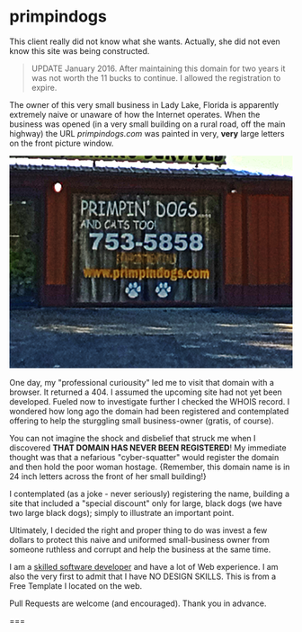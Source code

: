 primpindogs
===========

This client really did not know what she wants.  Actually, she did not even know this site was being constructed.

> UPDATE January 2016.
After maintaining this domain for two years it was not worth the 11 bucks to continue.  I allowed the registration to expire.

The owner of this very small business in Lady Lake, Florida is apparently extremely naive or unaware of how the Internet operates.  When the business was opened (in a very small building on a rural road, off the main highway) the URL _primpindogs.com_ was painted in very, __very__ large letters on the front picture window.

![Cellphone photo of PrimpinDogs building](primpindogs.png)

One day, my "professional curiousity" led me to visit that domain with a browser.  It returned a 404.  I assumed the upcoming site had not yet been developed.  Fueled now to investigate further I checked the WHOIS record.  I wondered how long ago the domain had been registered and contemplated offering to help the sturggling small business-owner (gratis, of course).

You can not imagine the shock and disbelief that struck me when I discovered __THAT DOMAIN HAS NEVER BEEN REGISTERED__!  My immediate thought was that a nefarious "cyber-squatter" would register the domain and then hold the poor woman hostage.  {Remember, this domain name is in 24 inch letters across the front of her small building!}

I contemplated (as a joke - never seriously) registering the name, building a site that included a "special discount" only for large, black dogs (we have two large black dogs); simply to illustrate an important point.

Ultimately, I decided the right and proper thing to do was invest a few dollars to protect this naive and uniformed small-business owner from someone ruthless and corrupt and help the business at the same time.

I am a [skilled software developer](https://github.com/ParkinT/HireMe) and have a lot of Web experience.  I am also the very first to admit that I have NO DESIGN SKILLS.  This is from a Free Template I located on the web.

Pull Requests are welcome (and encouraged).  Thank you in advance.

===

